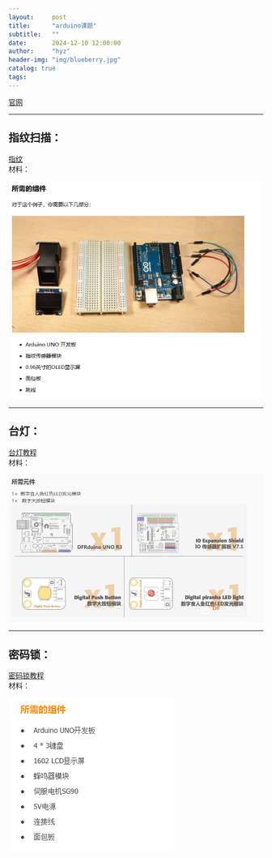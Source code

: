 ```yaml
---
layout:     post
title:      "arduino课题"
subtitle:   ""
date:       2024-12-10 12:00:00
author:     "hyz"
header-img: "img/blueberry.jpg"
catalog: true
tags:
---
```


[官网](https://mc.dfrobot.com.cn)

---

## 指纹扫描：
[指纹](https://arduino.nxez.com/2018/09/24/arduino-optical-fingerprint-identification-module-fpm10a-user-guide.html)<br>
材料：

![](/img/ingredients.png)

---

## 台灯：
[台灯教程](https://mc.dfrobot.com.cn/thread-13580-1-1.html)<br>
材料：

![](/img/inglight.png)

---

## 密码锁：
[密码锁教程](https://www.yiboard.com/thread-1471-1-1.html)<br>
材料：

![](/img/ingpassword.png)
